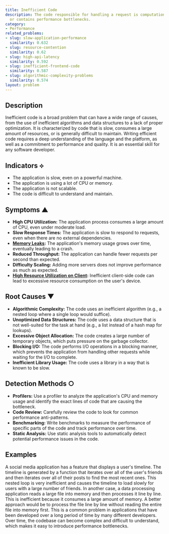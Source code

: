 ```yaml
---
title: Inefficient Code
description: The code responsible for handling a request is computationally expensive
  or contains performance bottlenecks.
category:
- Performance
related_problems:
- slug: slow-application-performance
  similarity: 0.632
- slug: resource-contention
  similarity: 0.62
- slug: high-api-latency
  similarity: 0.592
- slug: inefficient-frontend-code
  similarity: 0.587
- slug: algorithmic-complexity-problems
  similarity: 0.574
layout: problem
---
```


## Description
Inefficient code is a broad problem that can have a wide range of causes, from the use of inefficient algorithms and data structures to a lack of proper optimization. It is characterized by code that is slow, consumes a large amount of resources, or is generally difficult to maintain. Writing efficient code requires a deep understanding of the language and the platform, as well as a commitment to performance and quality. It is an essential skill for any software developer.

## Indicators ⟡
- The application is slow, even on a powerful machine.
- The application is using a lot of CPU or memory.
- The application is not scalable.
- The code is difficult to understand and maintain.

## Symptoms ▲

- **High CPU Utilization:** The application process consumes a large amount of CPU, even under moderate load.
- **Slow Response Times:** The application is slow to respond to requests, even when there are no external dependencies.
- **[Memory Leaks](memory-leaks.md):** The application's memory usage grows over time, eventually leading to a crash.
- **Reduced Throughput:** The application can handle fewer requests per second than expected.
- **Difficulty Scaling:** Adding more servers does not improve performance as much as expected.
- **[High Resource Utilization on Client](high-resource-utilization-on-client.md):** Inefficient client-side code can lead to excessive resource consumption on the user's device.

## Root Causes ▼

- **Algorithmic Complexity:** The code uses an inefficient algorithm (e.g., a nested loop where a single loop would suffice).
- **Unoptimized Data Structures:** The code uses a data structure that is not well-suited for the task at hand (e.g., a list instead of a hash map for lookups).
- **Excessive Object Allocation:** The code creates a large number of temporary objects, which puts pressure on the garbage collector.
- **Blocking I/O:** The code performs I/O operations in a blocking manner, which prevents the application from handling other requests while waiting for the I/O to complete.
- **Inefficient Library Usage:** The code uses a library in a way that is known to be slow.

## Detection Methods ○

- **Profilers:** Use a profiler to analyze the application's CPU and memory usage and identify the exact lines of code that are causing the bottleneck.
- **Code Review:** Carefully review the code to look for common performance anti-patterns.
- **Benchmarking:** Write benchmarks to measure the performance of specific parts of the code and track performance over time.
- **Static Analysis:** Use static analysis tools to automatically detect potential performance issues in the code.

## Examples
A social media application has a feature that displays a user's timeline. The timeline is generated by a function that iterates over all of the user's friends and then iterates over all of their posts to find the most recent ones. This nested loop is very inefficient and causes the timeline to load slowly for users with a large number of friends. In another case, a data processing application reads a large file into memory and then processes it line by line. This is inefficient because it consumes a large amount of memory. A better approach would be to process the file line by line without reading the entire file into memory first. This is a common problem in applications that have been developed over a long period of time by many different developers. Over time, the codebase can become complex and difficult to understand, which makes it easy to introduce performance bottlenecks.